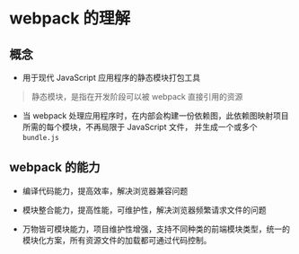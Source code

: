 # webpack 的理解

## 概念

- 用于现代 JavaScript 应用程序的静态模块打包工具

> 静态模块，是指在开发阶段可以被 webpack 直接引用的资源

- 当 webpack 处理应用程序时，在内部会构建一份依赖图，此依赖图映射项目所需的每个模块，不再局限于 JavaScript 文件，
  并生成一个或多个 `bundle.js`

## webpack 的能力

- 编译代码能力，提高效率，解决浏览器兼容问题

- 模块整合能力，提高性能，可维护性，解决浏览器频繁请求文件的问题

- 万物皆可模块能力，项目维护性增强，支持不同种类的前端模块类型，统一的模块化方案，所有资源文件的加载都可通过代码控制。
